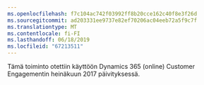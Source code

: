 ```yaml
---
ms.openlocfilehash: f7c104ac742f03992ff8b20cce162c40f8e3f26d
ms.sourcegitcommit: ad203331ee9737e82ef70206ac04eeb72a5f9c7f
ms.translationtype: MT
ms.contentlocale: fi-FI
ms.lasthandoff: 06/18/2019
ms.locfileid: "67213511"
---
```

Tämä toiminto otettiin käyttöön Dynamics 365 (online) Customer Engagementin heinäkuun 2017 päivityksessä.
